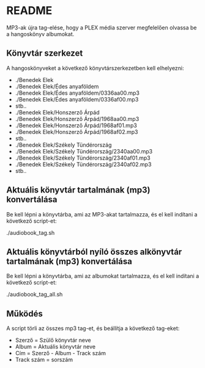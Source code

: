 # README #

MP3-ak újra tag-elése, hogy a PLEX média szerver megfelelően olvassa be a hangoskönyv albumokat.

## Könyvtár szerkezet ##

A hangoskönyveket a következő könyvtárszerkezetben kell elhelyezni:

* ./Benedek Elek
* ./Benedek Elek/Édes anyaföldem
* ./Benedek Elek/Édes anyaföldem/0336aa00.mp3
* ./Benedek Elek/Édes anyaföldem/0336af00.mp3
* stb..
* ./Benedek Elek/Honszerző Árpád
* ./Benedek Elek/Honszerző Árpád/1968aa00.mp3
* ./Benedek Elek/Honszerző Árpád/1968af01.mp3
* ./Benedek Elek/Honszerző Árpád/1968af02.mp3
* stb..
* ./Benedek Elek/Székely Tündérország
* ./Benedek Elek/Székely Tündérország/2340aa00.mp3
* ./Benedek Elek/Székely Tündérország/2340af01.mp3
* ./Benedek Elek/Székely Tündérország/2340af02.mp3
* stb..

## Aktuális könyvtár tartalmának (mp3) konvertálása ##

Be kell lépni a könyvtárba, ami az MP3-akat tartalmazza, és el kell indítani a következő script-et:

./audiobook_tag.sh

## Aktuális könyvtárból nyíló összes alkönyvtár tartalmának (mp3) konvertálása ##

Be kell lépni a könyvtárba, ami az albumokat tartalmazza, és el kell indítani a következő script-et:

./audiobook_tag_all.sh

## Működés ##

A script törli az összes mp3 tag-et, és beállítja a következő tag-eket:

* Szerző = Szülő könyvtár neve
* Album = Aktuális könyvtár neve
* Cím = Szerző - Album - Track szám
* Track szám = sorszám

